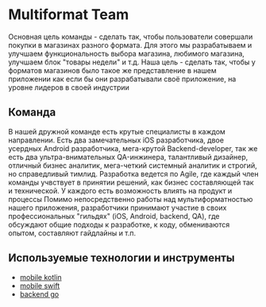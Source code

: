 # Multiformat Team

 Основная цель команды - сделать так, чтобы пользователи совершали покупки в магазинах разного формата. Для этого мы разрабатываем и улучшаем функциональность выбора магазина, любимого магазина, улучшаем блок "товары недели" и т.д. Наша цель - сделать так, чтобы у форматов магазинов было такое же представление в нашем приложении как если бы они разрабатывали своё приложение, на уровне лидеров в своей индустрии

## Команда

В нашей дружной команде есть крутые специалисты в каждом направлении. Есть два замечательных iOS разработчика, двое усердных Android разработчика, мега-крутой Backend-developer, так же есть два ультра-внимательных QA-инжинера, талантливый дизайнер, отличный бизнес аналитик, мега-четкий системный аналитик и строгий, но справедливый тимлид. 
Разработка ведется по Agile, где каждый член команды учвствует в принятии решений, как бизнес составляющей так и технической. У каждого есть возможность влиять на продукт и процессы 
Помимо непосредственно работы над мультиформатностью нашего приложения, разработчики принимают участие в  своих профессиональных "гильдях" (iOS, Android, backend, QA), где обсуждают общие подходы к разработке, к коду, обмениваются опытом, составляют гайдлайны и т.п.

## Используемые технологии и инструменты

* [mobile kotlin](../tech/kotlin.md)
* [mobile swift](../tech/swift.md)
* [backend go](../tech/golang.md)